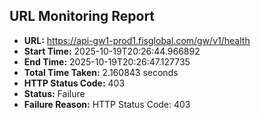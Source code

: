 ## URL Monitoring Report

- **URL:** https://api-gw1-prod1.fisglobal.com/gw/v1/health
- **Start Time:** 2025-10-19T20:26:44.966892
- **End Time:** 2025-10-19T20:26:47.127735
- **Total Time Taken:** 2.160843 seconds
- **HTTP Status Code:** 403
- **Status:** Failure
- **Failure Reason:** HTTP Status Code: 403
